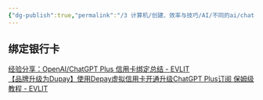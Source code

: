 ```yaml
---
{"dg-publish":true,"permalink":"/3 计算机/创建、效率与技巧/AI/不同的ai/chatgpt/chatgpt账号/Chatgpt银行卡绑定/","title":"Chatgpt银行卡绑定"}
---
```



## 绑定银行卡
[经验分享：OpenAI/ChatGPT Plus 信用卡绑定总结 - EVLIT](https://www.evlit.com/1308.html)  
[【品牌升级为Dupay】使用Depay虚拟信用卡开通升级ChatGPT Plus订阅 保姆级教程 - EVLIT](https://www.evlit.com/16816.html)